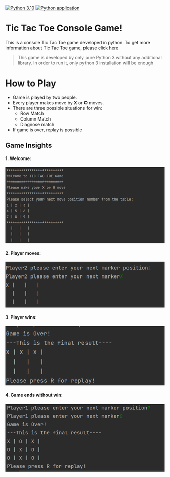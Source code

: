 [![Python 3.10](https://img.shields.io/badge/python-3.10-blue.svg)](https://www.python.org/downloads/release/python-360/)
[![Python application](https://github.com/kaanbobac/python-tic-tac-toe/actions/workflows/ci.yml/badge.svg)](https://github.com/kaanbobac/python-tic-tac-toe/actions/workflows/python-app.yml)
# Tic Tac Toe Console Game!
This is a console Tic Tac Toe game developed in python.
To get more information about Tic Tac Toe game, please click [here](https://www.wikiwand.com/en/Tic-tac-toe)

>This game is developed by only pure Python 3 without any additional library. In order to run it, only python 3 installation will be enough

# How to Play
 - Game is played by two people.
 - Every player makes move by **X** or **O** moves.
 - There are three possible situations for win:
   - Row Match 
   - Column Match
   - Diagnose match
 - If game is over, replay is possible



## Game Insights

#### 1. Welcome:

![](./resource/markdown/game_insights/welcome.png)


#### 2. Player moves:

![](./resource/markdown/game_insights/move.png)


#### 3. Player wins:

![](./resource/markdown/game_insights/win.png)

#### 4. Game ends without win:

![](./resource/markdown/game_insights/full_board.png)
